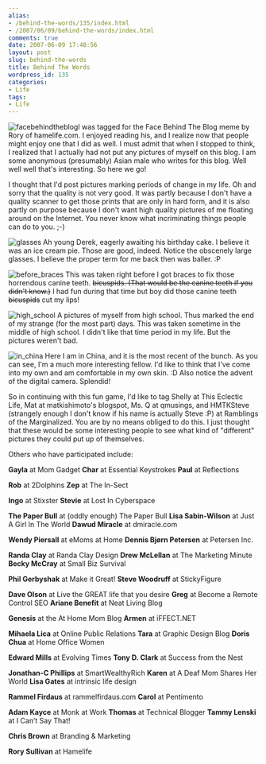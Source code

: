 ```yaml
---
alias:
- /behind-the-words/135/index.html
- /2007/06/09/behind-the-words/index.html
comments: true
date: 2007-06-09 17:48:56
layout: post
slug: behind-the-words
title: Behind The Words
wordpress_id: 135
categories:
- Life
tags:
- Life
---
```


![facebehindtheblog](http://farm2.static.flickr.com/1182/536501267_8897fd1b1f_m.jpg)I was tagged for the Face Behind The Blog meme by Rory of hamelife.com. I enjoyed reading his, and I realize now that people might enjoy one that I did as well. I must admit that when I stopped to think, I realized that I actually had not put any pictures of myself on this blog. I am some anonymous (presumably) Asian male who writes for this blog. Well well well that's interesting. So here we go!

I thought that I'd post pictures marking periods of change in my life. Oh and sorry that the quality is not very good. It was partly because I don't have a quality scanner to get those prints that are only in hard form, and it is also partly on purpose because I don't want high quality pictures of me floating around on the Internet. You never know what incriminating things people can do to you. ;-)

![glasses](http://farm2.static.flickr.com/1143/537843608_d7d9d09650_m.jpg)
Ah young Derek, eagerly awaiting his birthday cake. I believe it was an ice cream pie. Those are good, indeed. Notice the obscenely large glasses. I believe the proper term for me back then was baller. :P

![before_braces](http://farm2.static.flickr.com/1210/537843606_854ee8523d.jpg)
This was taken right before I got braces to fix those horrendous canine teeth. <del>bicuspids. (That would be the canine teeth if you didn't know.)</del> I had fun during that time but boy did those canine teeth <del>bicuspids</del> cut my lips!

![high_school](http://farm2.static.flickr.com/1061/537843610_f549cce98e_m.jpg)
A pictures of myself from high school. Thus marked the end of my strange (for the most part) days. This was taken sometime in the middle of high school. I didn't like that time period in my life. But the pictures weren't bad.

![in_china](http://farm2.static.flickr.com/1080/537843614_1c2ea46538.jpg)
Here I am in China, and it is the most recent of the bunch. As you can see, I'm a much more interesting fellow. I'd like to think that I've come into my own and am comfortable in my own skin. :D Also notice the advent of the digital camera. Splendid!

So in continuing with this fun game, I'd like to tag Shelly at This Eclectic Life, Mat at matkishimoto's blogspot, Ms. Q at qmusings, and HMTKSteve (strangely enough I don't know if his name is actually Steve :P) at Ramblings of the Marginalized. You are by no means obliged to do this. I just thought that these would be some interesting people to see what kind of "different" pictures they could put up of themselves.

Others who have participated include:

**Gayla** at Mom Gadget
**Char** at Essential Keystrokes
**Paul** at Reflections

**Rob** at 2Dolphins
**Zep** at The In-Sect

**Ingo** at Stixster
**Stevie** at Lost In Cyberspace

**The Paper Bull** at (oddly enough) The Paper Bull
**Lisa Sabin-Wilson** at Just A Girl In The World
**Dawud Miracle** at dmiracle.com

**Wendy Piersall** at eMoms at Home
**Dennis Bjørn Petersen** at Petersen Inc.

**Randa Clay** at Randa Clay Design
**Drew McLellan** at The Marketing Minute
**Becky McCray** at Small Biz Survival

**Phil Gerbyshak** at Make it Great!
**Steve Woodruff** at StickyFigure

**Dave Olson** at Live the GREAT life that you desire
**Greg** at Become a Remote Control SEO
**Ariane Benefit** at Neat Living Blog

**Genesis** at the At Home Mom Blog
**Armen** at iFFECT.NET

**Mihaela Lica** at Online Public Relations
**Tara** at Graphic Design Blog
**Doris Chua** at Home Office Women

**Edward Mills** at Evolving Times
**Tony D. Clark** at Success from the Nest

**Jonathan-C Phillips** at SmartWealthyRich
**Karen** at A Deaf Mom Shares Her World
**Lisa Gates** at intrinsic life design

**Rammel Firdaus** at rammelfirdaus.com
**Carol** at Pentimento

**Adam Kayce** at Monk at Work
**Thomas** at Technical Blogger
**Tammy Lenski** at I Can’t Say That!

**Chris Brown** at Branding & Marketing

**Rory Sullivan** at Hamelife
